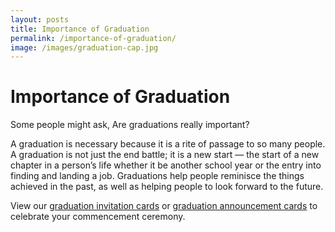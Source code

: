```yaml
---
layout: posts
title: Importance of Graduation
permalink: /importance-of-graduation/
image: /images/graduation-cap.jpg
---
```


<h1>Importance of Graduation</h1>

<p>Some people might ask, Are graduations really important?</p>

<p>A graduation is necessary because it is a rite of passage to so many people. A graduation is not just the end battle; it is a new start — the start of a new chapter in a person’s life whether it be another school year or the entry into finding and landing a job. Graduations help people reminisce the things achieved in the past, as well as helping people to look forward to the future.</p>

<p>View our <a href="{{site.url}}/graduation-invitation-cards">graduation invitation cards</a> or <a href="{{site.url}}/graduation-announcement-cards">graduation announcement cards</a> to celebrate your commencement ceremony.</p>